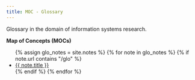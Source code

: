 ```yaml
---
title: MOC - Glossary
---
```


Glossary in the domain of information systems research.

<strong>Map of Concepts (MOCs)</strong>

<ul>
  {% assign glo_notes = site.notes %}
  {% for note in glo_notes %}
    <!-- <a>{{ note.url }}</a> -->
    {% if note.url contains "/glo" %}
    <li>
        <a class="internal-link" href="{{ site.baseurl }}{{ note.url }}">{{ note.title }}</a>
    </li>
    {% endif %}
  {% endfor %}
</ul>



